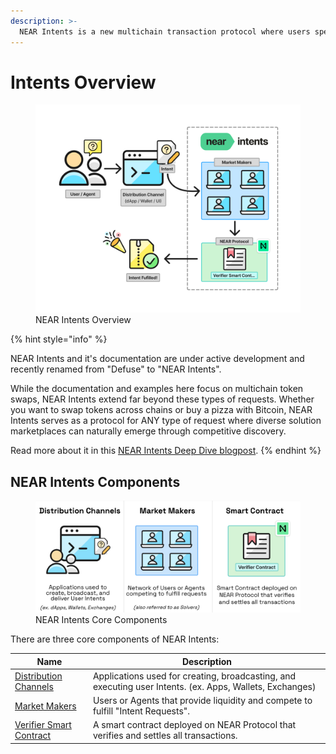 ```yaml
---
description: >-
  NEAR Intents is a new multichain transaction protocol where users specify desired outcomes without defining how to achieve them; creating a unified marketplace where third parties compete to fulfill any type of request.
---
```


# Intents Overview

<figure>
   <img src=".gitbook/assets/overview/intents-overview.png" alt="NEAR Intents Overview" width="900px">
   <figcaption>NEAR Intents Overview</figcaption>
</figure>

{% hint style="info" %}

NEAR Intents and it's documentation are under active development and recently renamed from "Defuse" to "NEAR Intents".

While the documentation and examples here focus on multichain token swaps, NEAR Intents extend far beyond these types of requests. Whether you want to swap tokens across chains or buy a pizza with Bitcoin, NEAR Intents serves as a protocol for ANY type of request where diverse solution marketplaces can naturally emerge through competitive discovery.

Read more about it in this [NEAR Intents Deep Dive blogpost](https://www.near.org/blog/unpacking-near-intents-a-deep-dive).
{% endhint %}

## NEAR Intents Components

<figure>
   <img src=".gitbook/assets/overview/core-components.png" alt="NEAR Intents Overview" width="900px">
   <figcaption>NEAR Intents Core Components</figcaption>
</figure>

There are three core components of NEAR Intents:

| Name | Description |
|-----------|-------------|
| [Distribution Channels](./integration/distribution-channels/README.md) | Applications used for creating, broadcasting, and executing user Intents. (ex. Apps, Wallets, Exchanges)|
| [Market Makers](./market-makers/README.md) | Users or Agents that provide liquidity and compete to fulfill "Intent Requests". |
| [Verifier Smart Contract](./market-makers/verifier/README.md) | A smart contract deployed on NEAR Protocol that verifies and settles all transactions. |
